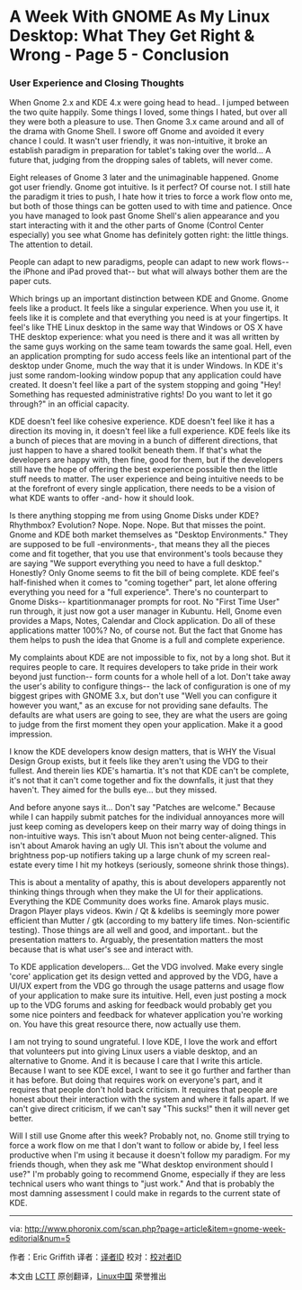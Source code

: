 A Week With GNOME As My Linux Desktop: What They Get Right & Wrong - Page 5 - Conclusion
================================================================================
### User Experience and Closing Thoughts ###

When Gnome 2.x and KDE 4.x were going head to head.. I jumped between the two quite happily. Some things I loved, some things I hated, but over all they were both a pleasure to use. Then Gnome 3.x came around and all of the drama with Gnome Shell. I swore off Gnome and avoided it every chance I could. It wasn't user friendly, it was non-intuitive, it broke an establish paradigm in preparation for tablet's taking over the world... A future that, judging from the dropping sales of tablets, will never come.

Eight releases of Gnome 3 later and the unimaginable happened. Gnome got user friendly. Gnome got intuitive. Is it perfect? Of course not. I still hate the paradigm it tries to push, I hate how it tries to force a work flow onto me, but both of those things can be gotten used to with time and patience. Once you have managed to look past Gnome Shell's alien appearance and you start interacting with it and the other parts of Gnome (Control Center especially) you see what Gnome has definitely gotten right: the little things. The attention to detail.

People can adapt to new paradigms, people can adapt to new work flows-- the iPhone and iPad proved that-- but what will always bother them are the paper cuts.

Which brings up an important distinction between KDE and Gnome. Gnome feels like a product. It feels like a singular experience. When you use it, it feels like it is complete and that everything you need is at your fingertips. It feel's like THE Linux desktop in the same way that Windows or OS X have THE desktop experience: what you need is there and it was all written by the same guys working on the same team towards the same goal. Hell, even an application prompting for sudo access feels like an intentional part of the desktop under Gnome, much the way that it is under Windows. In KDE it's just some random-looking window popup that any application could have created. It doesn't feel like a part of the system stopping and going "Hey! Something has requested administrative rights! Do you want to let it go through?" in an official capacity.

KDE doesn't feel like cohesive experience. KDE doesn't feel like it has a direction its moving in, it doesn't feel like a full experience. KDE feels like its a bunch of pieces that are moving in a bunch of different directions, that just happen to have a shared toolkit beneath them. If that's what the developers are happy with, then fine, good for them, but if the developers still have the hope of offering the best experience possible then the little stuff needs to matter. The user experience and being intuitive needs to be at the forefront of every single application, there needs to be a vision of what KDE wants to offer -and- how it should look.

Is there anything stopping me from using Gnome Disks under KDE? Rhythmbox? Evolution? Nope. Nope. Nope. But that misses the point. Gnome and KDE both market themselves as "Desktop Environments." They are supposed to be full -environments-, that means they all the pieces come and fit together, that you use that environment's tools because they are saying "We support everything you need to have a full desktop." Honestly? Only Gnome seems to fit the bill of being complete. KDE feel's half-finished when it comes to "coming together" part, let alone offering everything you need for a "full experience". There's no counterpart to Gnome Disks-- kpartitionmanager prompts for root. No "First Time User" run through, it just now got a user manager in Kubuntu. Hell, Gnome even provides a Maps, Notes, Calendar and Clock application. Do all of these applications matter 100%? No, of course not. But the fact that Gnome has them helps to push the idea that Gnome is a full and complete experience.

My complaints about KDE are not impossible to fix, not by a long shot. But it requires people to care. It requires developers to take pride in their work beyond just function-- form counts for a whole hell of a lot. Don't take away the user's ability to configure things-- the lack of configuration is one of my biggest gripes with GNOME 3.x, but don't use "Well you can configure it however you want," as an excuse for not providing sane defaults. The defaults are what users are going to see, they are what the users are going to judge from the first moment they open your application. Make it a good impression.

I know the KDE developers know design matters, that is WHY the Visual Design Group exists, but it feels like they aren't using the VDG to their fullest. And therein lies KDE's hamartia. It's not that KDE can't be complete, it's not that it can't come together and fix the downfalls, it just that they haven't. They aimed for the bulls eye... but they missed.

And before anyone says it... Don't say "Patches are welcome." Because while I can happily submit patches for the individual annoyances more will just keep coming as developers keep on their marry way of doing things in non-intuitive ways. This isn't about Muon not being center-aligned. This isn't about Amarok having an ugly UI. This isn't about the volume and brightness pop-up notifiers taking up a large chunk of my screen real-estate every time I hit my hotkeys (seriously, someone shrink those things).

This is about a mentality of apathy, this is about developers apparently not thinking things through when they make the UI for their applications. Everything the KDE Community does works fine. Amarok plays music. Dragon Player plays videos. Kwin / Qt & kdelibs is seemingly more power efficient than Mutter / gtk (according to my battery life times. Non-scientific testing). Those things are all well and good, and important.. but the presentation matters to. Arguably, the presentation matters the most because that is what user's see and interact with.

To KDE application developers... Get the VDG involved. Make every single 'core' application get its design vetted and approved by the VDG, have a UI/UX expert from the VDG go through the usage patterns and usage flow of your application to make sure its intuitive. Hell, even just posting a mock up to the VDG forums and asking for feedback would probably get you some nice pointers and feedback for whatever application you're working on. You have this great resource there, now actually use them.

I am not trying to sound ungrateful. I love KDE, I love the work and effort that volunteers put into giving Linux users a viable desktop, and an alternative to Gnome. And it is because I care that I write this article. Because I want to see KDE excel, I want to see it go further and farther than it has before. But doing that requires work on everyone's part, and it requires that people don't hold back criticism. It requires that people are honest about their interaction with the system and where it falls apart. If we can't give direct criticism, if we can't say "This sucks!" then it will never get better.

Will I still use Gnome after this week? Probably not, no. Gnome still trying to force a work flow on me that I don't want to follow or abide by, I feel less productive when I'm using it because it doesn't follow my paradigm. For my friends though, when they ask me "What desktop environment should I use?" I'm probably going to recommend Gnome, especially if they are less technical users who want things to "just work." And that is probably the most damning assessment I could make in regards to the current state of KDE.

--------------------------------------------------------------------------------

via: http://www.phoronix.com/scan.php?page=article&item=gnome-week-editorial&num=5

作者：Eric Griffith
译者：[译者ID](https://github.com/译者ID)
校对：[校对者ID](https://github.com/校对者ID)

本文由 [LCTT](https://github.com/LCTT/TranslateProject) 原创翻译，[Linux中国](https://linux.cn/) 荣誉推出
